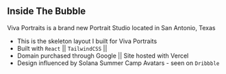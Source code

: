 ## Inside The Bubble

Viva Portraits is a brand new Portrait Studio located in San Antonio, Texas
- This is the skeleton layout I built for Viva Portraits
- Built with `React` || `TailwindCSS` ||
- Domain purchased through Google || Site hosted with Vercel
- Design influenced by Solana Summer Camp Avatars - seen on `Dribbble`
